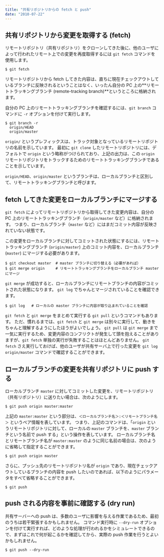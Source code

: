 ```yaml
---
title: "共有リポジトリからの fetch と push"
date: "2010-07-22"
---
```


共有リポジトリから変更を取得する (fetch)
----

リモートリポジトリ（共有リポジトリ）をクローンしてきた後に、他のユーザによって行われたリモート上での変更を再度取得するには `git fetch` コマンドを使用します。

~~~
$ git fetch
~~~

リモートリポジトリから fetch してきた内容は、直ちに現在チェックアウトしているブランチに反映されるということはなく、いったん自分の PC 上の**リモートトラッキングブランチ (remote-tracking branch)**というところに格納されます。

自分の PC 上のリモートトラッキングブランチを確認するには、`git branch` コマンドに `-r` オプションを付けて実行します。

~~~
$ git branch -r
  origin/HEAD
  origin/master
~~~

`origin/` というプレフィックスは、トラック対象となっているリモートリポジトリの名前を示しています。
最初に `git clone` したリモートリポジトリには、デフォルトで `origin` という略称がつけられており、上記の出力は、この `origin` リモートリポジトリをトラックするためのリモートトラッキングブランチであることを示しています。

`origin/HEAD`、`origin/master` というブランチは、ローカルブランチと区別して、リモートトラッキングブランチと呼びます。


fetch してきた変更をローカルブランチにマージする
----

`git fetch` によってリモートリポジトリから取得してきた変更内容は、自分の PC 上のリモートトラッキングブランチ（`origin/master` など）に格納されます。
つまり、ローカルブランチ（`master` など）にはまだコミット内容が反映されていない状態です。

この変更をローカルブランチに対してコミットされた状態にするには、リモートトラッキングブランチ (`origin/master`) 上のコミット内容を、ローカルブランチ (`master`) にマージする必要があります。

~~~
$ git checkout master  # master ブランチに切り替える（必要があれば）
$ git merge origin     # リモートトラッキングブランチをローカルブランチ master にマージ
~~~

`git merge` が成功すると、ローカルブランチにリモートブランチの内容がコミットされた状態になります。
`git log` でちゃんとマージされていることを確認できます。

~~~
$ git log   # ローカルの master ブランチに内容が取り込まれていることを確認
~~~

`git fetch` と `git merge` をまとめて実行する `git pull` というコマンドもあります。
ただ、慣れるまでは、`git fetch` と `git merge` は別々に実行して、動きをちゃんと理解するようにしたほうがよいでしょう。
`git pull` は `git merge` まで一気に実行するため、変更内容のコンフリクトが発生して頭を抱えることがありますが、`git fetch` 単独の実行が失敗することはほとんどありません。
`git fetch` さえ実行しておけば、他のユーザが共有サーバ上で行った変更を `git log origin/master` コマンドで確認することができます。


ローカルブランチの変更を共有リポジトリに push する
----

ローカルブランチ `master` に対してコミットした変更を、リモートリポジトリ（共有リポジトリ）に送りたい場合は、次のようにします。

~~~
$ git push origin master:master
~~~

上記の `master:master` という部分は、`＜ローカルブランチ名＞:＜リモートブランチ名＞` というペア情報を表しています。
つまり、上記のコマンドは、「`origin` というリモートリポジトリに対して、ローカルの `master` ブランチを、`master` ブランチという名前で push する」という操作を表しています。
ローカルブランチ名とリモートブランチ名が `master:master` のように同じ名前の場合は、次のように省略して指定することができます。

~~~
$ git push origin master
~~~

さらに、プッシュ先のリモートリポジトリ名が `origin` であり、現在チェックアウトしているブランチの内容を push したいのであれば、以下のようにパラメータをすべて省略することができます。

~~~
$ git push
~~~


push される内容を事前に確認する (dry run)
----

共有サーバーへの push は、多数のユーザに影響を与える作業であるため、最初のうちは若干緊張するかもしれません。
コマンド実行時に `--dry-run` オプションを付けて実行すれば、どのような処理が行われるかをシミュレートできるので、まずはこれで何が起こるかを確認してから、実際の push 作業を行うとよいかもしれません。

~~~
$ git push --dry-run
~~~

